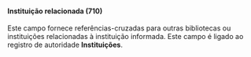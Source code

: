 #### **Instituição relacionada  (710)**

Este campo fornece referências-cruzadas para outras bibliotecas ou instituições relacionadas à instituição informada. Este campo é ligado ao registro de autoridade **Instituições**.